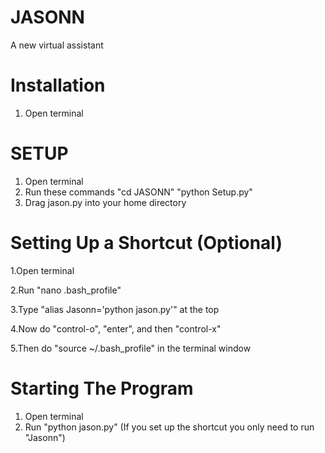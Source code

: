 # JASONN
A new virtual assistant

# Installation
  1. Open terminal

# SETUP
  1. Open terminal
  2. Run these commands "cd JASONN" "python Setup.py"
  3. Drag jason.py into your home directory
  
# Setting Up a Shortcut (Optional)
    
   1.Open terminal
  
   2.Run "nano .bash_profile"
 
   3.Type "alias Jasonn='python jason.py'" at the top
  
   4.Now do "control-o", "enter", and then "control-x"
  
   5.Then do "source ~/.bash_profile" in the terminal window

# Starting The Program
  1. Open terminal
  2. Run "python jason.py"
  (If you set up the shortcut you only need to run "Jasonn")
  
